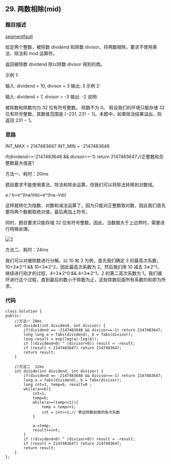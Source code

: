 ## 29. 两数相除(mid)
### 题目描述
[segmentfault](https://segmentfault.com/a/1190000016807876?utm_source=tag-newest)

给定两个整数，被除数 dividend 和除数 divisor。将两数相除，要求不使用乘法、除法和 mod 运算符。

返回被除数 dividend 除以除数 divisor 得到的商。

示例 1:

输入: dividend = 10, divisor = 3
输出: 3
示例 2:

输入: dividend = 7, divisor = -3
输出: -2
说明:

被除数和除数均为 32 位有符号整数。
除数不为 0。
假设我们的环境只能存储 32 位有符号整数，其数值范围是 [−231,  231 − 1]。本题中，如果除法结果溢出，则返回 231 − 1。

### 思路


INT_MAX = 2147483647
INT_MIN = -2147483648

if(dividend==-2147483648 && divisor==-1) return 2147483647;//正整数和负整数最大值差1


方法一、耗时：20ms

题目要求不能使用乘法、除法和除余运算，但我们可以将除法转移到对数域。

a / b=e^(lna/lnb)=e^(lna−lnb)

这样就转化为指数、对数和减法运算了。因为只能对正整数取对数，因此我们首先要将两个数都取绝对值，最后再加上符号。

同时，题目要求只能存储 32 位有符号整数，因此，当数据大于上边界时，需要进行特殊处理。


![2](https://img-blog.csdnimg.cn/2019010821104393.png)

方法二、耗时：24ms

我们可以对被除数进行分解。以 10 和 3 为例，首先我们确定 3 的最高次系数，10>3∗2^1 && 10<3∗2^2，因此最高次系数为 2。然后我们用 10 减去 3∗2^1，继续进行刚才的过程，4>3∗2^0 && 4<3∗2^1，2 的第二高次系数为 1。我们循环进行这个过程，直到最后的数小于除数为止，这些除数前面所有系数的和即为所求。


### 代码
```
class Solution {
public:
    //方法一 20ms
    int divide1(int dividend, int divisor) {
        if(dividend == -2147483648 && divisor==-1) return 2147483647;
        long long a = fabs(dividend), b = fabs(divisor);
        long result = exp(log(a)-log(b));
        if ((dividend<0) ^ (divisor<0)) result = -result;
        if (result > 2147483647) return 2147483647;
        return result;
    }
    
    //方法二  12ms
    int divide(int dividend, int divisor) {
        if(dividend == -2147483648 && divisor==-1) return 2147483647;
        long a = fabs(dividend), b = fabs(divisor);
        long cnt=1, temp=b, result=0 ;
        while(a>=b){
            cnt=1;
            temp=b;
            while(a>=(temp<<1)){
                temp = temp<<1;
                cnt = cnt<<1;// 表征除数前面的各次系数
            }
            
            a-=temp;
            result+=cnt;
        }        
        if ((dividend<0) ^ (divisor<0)) result = -result;
        if (result > 2147483647) return 2147483647;
        return result;
    }
};
```
